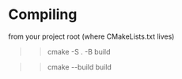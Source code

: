 # Compiling

from your project root (where CMakeLists.txt lives)

>> cmake -S . -B build

>> cmake --build build
